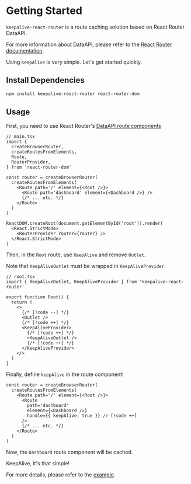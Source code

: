 # Getting Started

`keepalive-react-router` is a route caching solution based on React Router DataAPI.

For more information about DataAPI, please refer to the [React Router documentation](https://reactrouter.com/6.28.0/route/route).

Using `KeepAlive` is very simple. Let's get started quickly.

## Install Dependencies

```bash
npm install keepalive-react-router react-router-dom
```

## Usage

First, you need to use React Router's [DataAPI route components](https://reactrouter.com/6.28.0/routers/picking-a-router#using-v64-data-apis)

```tsx
// main.tsx
import {
  createBrowserRouter,
  createRoutesFromElements,
  Route,
  RouterProvider,
} from 'react-router-dom'

const router = createBrowserRouter(
  createRoutesFromElements(
    <Route path='/' element={<Root />}>
      <Route path='dashboard' element={<Dashboard />} />
      {/* ... etc. */}
    </Route>
  )
)

ReactDOM.createRoot(document.getElementById('root')).render(
  <React.StrictMode>
    <RouterProvider router={router} />
  </React.StrictMode>
)
```

Then, in the `Root` route, use `KeepAlive` and remove `Outlet`.

Note that `KeepAliveOutlet` must be wrapped in `KeepAliveProvider`.

```tsx
// root.tsx
import { KeepAliveOutlet, KeepAliveProvider } from 'keepalive-react-router'

export function Root() {
  return (
    <>
      {/* [!code --] */}
      <Outlet />
      {/* [!code ++] */}
      <KeepAliveProvider>
        {/* [!code ++] */}
        <KeepAliveOutlet />
        {/* [!code ++] */}
      </KeepAliveProvider>
    </>
  )
}
```

Finally, define `keepAlive` in the route component!

```tsx
const router = createBrowserRouter(
  createRoutesFromElements(
    <Route path='/' element={<Root />}>
      <Route
        path='dashboard'
        element={<Dashboard />}
        handle={{ keepAlive: true }} // [!code ++]
      />
      {/* ... etc. */}
    </Route>
  )
)
```

Now, the `Dashboard` route component will be cached.

KeepAlive, it's that simple!

For more details, please refer to the [example](https://github.com/hemengke1997/keepalive-react-router/tree/master/playground/react-router).
